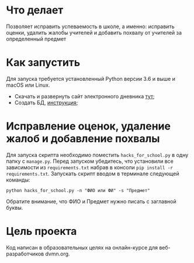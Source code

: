 # Что делает
Позволяет исправить успеваемость в школе, а именно: исправить оценки, удалить
жалобы учителей и добавить похвалу от учителей за определенный предмет

# Как запустить
Для запуска требуется установленный Python версии 3.6 и выше и macOS или Linux.

- Скачать и развернуть сайт электронного дневника <a href="https://github.com/devmanorg/e-diary/" target="_blank">тут</a>;
- Создать БД, <a href="https://github.com/devmanorg/e-diary/tree/master#%D0%B7%D0%B0%D0%BF%D1%83%D1%81%D0%BA" target="_blank">инструкция</a>;

# Исправление оценок, удаление жалоб и добавление похвалы
Для запуска скрипта необходимо поместить `hacks_for_school.py` в одну папку с `manage.py`.
Перед запуском убедитесь, что установили все зависимости из `requirements.txt` набрав в консоли
`pip install -r requirements.txt`.
Запускать скрипт вводом в терминале следующей команды:
```
python hacks_for_school.py -n "ФИО или ФИ" -s "Предмет"
```
Обратите внимание, что ФИО и Предмет нужно писать с заглавной буквы.

# Цель проекта
Код написан в образовательных целях на онлайн-курсе для веб-разработчиков dvmn.org.